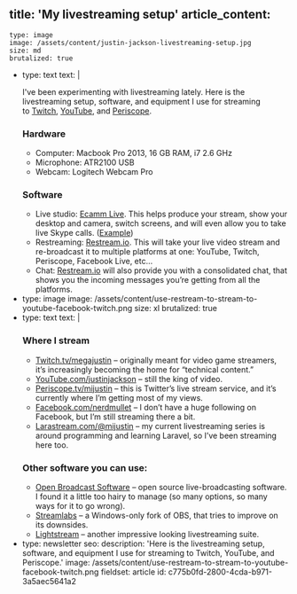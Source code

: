 title: 'My livestreaming setup'
article_content:
  -
    type: image
    image: /assets/content/justin-jackson-livestreaming-setup.jpg
    size: md
    brutalized: true
  -
    type: text
    text: |
      <p>I've been experimenting with livestreaming lately. Here is the livestreaming setup, software, and equipment I use for streaming to&nbsp;<a href="https://twitch.tv/megajustin">Twitch</a>, <a href="https://youtube.com/justinjackson">YouTube</a>, and <a href="https://www.periscope.tv/mijustin">Periscope</a>.</p><h3>Hardware</h3><ul>
          <li>Computer: <g class="gr_ gr_18 gr-alert gr_spell gr_inline_cards gr_run_anim ContextualSpelling ins-del multiReplace" id="18" data-gr-id="18">Macbook</g> Pro 2013, 16 GB RAM, i7 2.6 GHz</li>
          <li>Microphone: ATR2100 USB</li>
          <li>Webcam: Logitech Webcam Pro</li>
      </ul><h3>Software</h3><ul>
          <li>Live studio:&nbsp;<a href="https://www.ecamm.com/mac/ecammlive/">Ecamm Live</a>. This helps produce your stream, show your desktop and camera, switch screens, and will even allow you to take live Skype calls. (<a href="https://www.youtube.com/watch?v=nd0vA8E45dk">Example</a>)</li>
          <li>Restreaming:&nbsp;<a href="https://restream.io/?ref=gvQr">Restream.io</a>. This will take your live video stream and re-broadcast it to multiple platforms at one: YouTube, Twitch, Periscope, Facebook Live, etc…</li>
          <li>Chat:&nbsp;<a href="https://restream.io/?ref=gvQr">Restream.io</a>&nbsp;will also provide you with a consolidated chat, that shows you the incoming messages you’re getting from all the platforms.</li>
      </ul>
  -
    type: image
    image: /assets/content/use-restream-to-stream-to-youtube-facebook-twitch.png
    size: xl
    brutalized: true
  -
    type: text
    text: |
      <h3>Where I stream</h3><ul>
          <li><a href="https://twitch.tv/megajustin">Twitch.tv/<g class="gr_ gr_23 gr-alert gr_spell gr_inline_cards gr_run_anim ContextualSpelling" id="23" data-gr-id="23">megajustin</g></a>&nbsp;– originally meant for video game streamers, it’s increasingly becoming the home for “technical content.”</li>
          <li><a href="https://youtube.com/justinjackson">YouTube.com/justinjackson</a>&nbsp;– still the king of video.</li>
          <li><a href="https://www.periscope.tv/mijustin/1yNxaXmqOMQJj">Periscope.tv/<g class="gr_ gr_22 gr-alert gr_spell gr_inline_cards gr_run_anim ContextualSpelling ins-del multiReplace" id="22" data-gr-id="22">mijustin</g></a>&nbsp;– this is Twitter’s live stream service, and it’s currently where I’m getting most of my views.</li>
          <li><a href="https://facebook.com/nerdmullet">Facebook.com/nerdmullet</a>&nbsp;–&nbsp;I don’t have a huge following on Facebook, but I’m still streaming there a bit.</li>
          <li><a href="https://larastream.com/@mijustin">Larastream.com/@mijustin</a>&nbsp;– my current livestreaming series is around programming and learning Laravel, so I’ve been streaming here too.</li>
      </ul><h3>Other software you can use:</h3><ul>
          <li><a href="https://obsproject.com/">Open Broadcast Software</a>&nbsp;–&nbsp;open source live-broadcasting software. I found it a little too hairy to manage (so many options, so many ways for it to go wrong).</li>
          <li><a href="https://streamlabs.com/">Streamlabs</a>&nbsp;– a Windows-only fork of OBS, that tries to improve on its downsides.</li>
          <li><a href="https://www.golightstream.com/studio">Lightstream</a>&nbsp;– another impressive looking livestreaming suite.</li>
      </ul>
  -
    type: newsletter
seo:
  description: 'Here is the livestreaming setup, software, and equipment I use for streaming to Twitch, YouTube, and Periscope.'
  image: /assets/content/use-restream-to-stream-to-youtube-facebook-twitch.png
fieldset: article
id: c775b0fd-2800-4cda-b971-3a5aec5641a2
